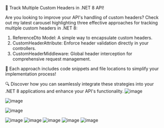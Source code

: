 
🚀 Track Multiple Custom Headers in .NET 8 API!

Are you looking to improve your API's handling of custom headers? Check out my latest carousel highlighting three effective approaches for tracking multiple custom headers in .NET 8:

1. ReferenceDto Model: A simple way to encapsulate custom headers.
2. CustomHeaderAttribute: Enforce header validation directly in your controllers.
3. CustomHeaderMiddleware: Global header interception for comprehensive request management.

📂 Each approach includes code snippets and file locations to simplify your implementation process!

🔍 Discover how you can seamlessly integrate these strategies into your .NET 8 applications and enhance your API's functionality.
![image](https://github.com/user-attachments/assets/b22eac37-84af-49fb-be65-6c02fd6d20ab)

![image](https://github.com/user-attachments/assets/74862212-13dd-4634-939b-2661315d6160)

![image](https://github.com/user-attachments/assets/cc487385-1e47-4394-ab9d-02a6e0edcb5a)

![image](https://github.com/user-attachments/assets/a391f22b-3b80-4388-a3a7-2da15c61615a)
![image](https://github.com/user-attachments/assets/595e66b3-5594-494f-ab74-d777188e20f8)
![image](https://github.com/user-attachments/assets/d701aee9-2e88-43c4-a7a3-70c93dea7943)
![image](https://github.com/user-attachments/assets/f0ad3b85-986e-42cc-b3fe-bb290c779b0e)
![image](https://github.com/user-attachments/assets/c8695cb7-4385-4668-89a2-f68f6da1b12a)
